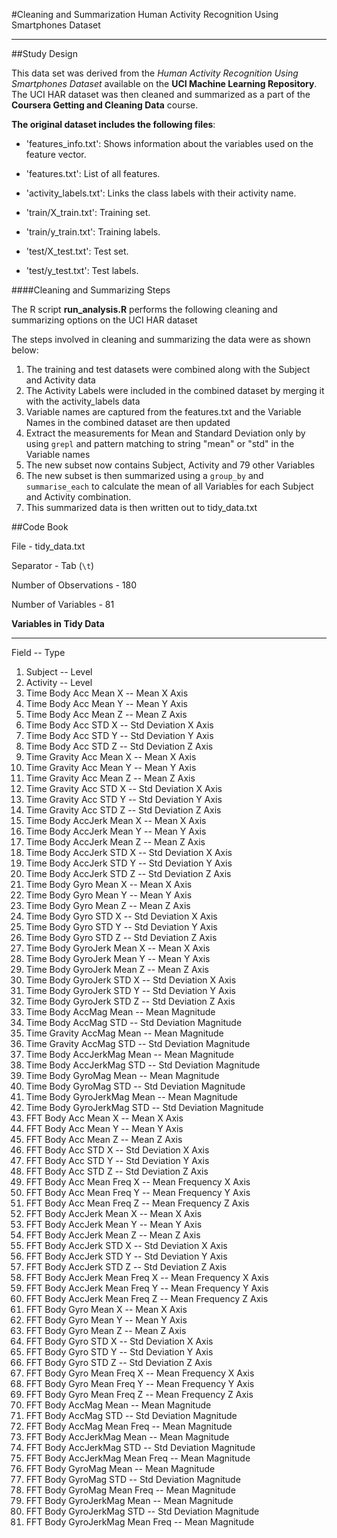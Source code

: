 #Cleaning and Summarization Human Activity Recognition Using Smartphones Dataset

---------------------------

##Study Design


This data set was derived from the *Human Activity Recognition Using Smartphones Dataset* available on the **UCI Machine Learning Repository**. The UCI HAR dataset was then cleaned and summarized as a part of the **Coursera Getting and Cleaning Data** course.


**The original dataset includes the following files**:

- 'features_info.txt': Shows information about the variables used on the feature vector.

- 'features.txt': List of all features.

- 'activity_labels.txt': Links the class labels with their activity name.

- 'train/X_train.txt': Training set.

- 'train/y_train.txt': Training labels.

- 'test/X_test.txt': Test set.

- 'test/y_test.txt': Test labels.


####Cleaning and Summarizing Steps

The R script **run_analysis.R** performs the following cleaning and summarizing options on the UCI HAR dataset

The steps involved in cleaning and summarizing the data were as shown below:

1. The training and test datasets were combined along with the Subject and Activity data
2. The Activity Labels were included in the combined dataset by merging it with the activity_labels data
3. Variable names are captured from the features.txt and the Variable Names in the combined dataset are then updated
4. Extract the measurements for Mean and Standard Deviation only by using `grepl` and pattern matching
   to string "mean" or "std" in the Variable names
5. The new subset now contains Subject, Activity and 79 other Variables
6. The new subset is then summarized using a `group_by` and `summarise_each` to calculate the mean of all Variables for each      Subject and Activity combination.
7. This summarized data is then written out to tidy_data.txt

##Code Book

File - tidy_data.txt

Separator - Tab (`\t`)

Number of Observations - 180

Number of Variables - 81



**Variables in Tidy Data**

-----------------

Field -- Type

1. Subject -- Level
2. Activity -- Level
3. Time Body Acc Mean X -- Mean X Axis
4. Time Body Acc Mean Y -- Mean Y Axis
5. Time Body Acc Mean Z -- Mean Z Axis
6. Time Body Acc STD X -- Std Deviation X Axis
7. Time Body Acc STD Y -- Std Deviation Y Axis
8. Time Body Acc STD Z -- Std Deviation Z Axis
9. Time Gravity Acc Mean X -- Mean X Axis
10. Time Gravity Acc Mean Y -- Mean Y Axis
11. Time Gravity Acc Mean Z -- Mean Z Axis
12. Time Gravity Acc STD X -- Std Deviation X Axis
13. Time Gravity Acc STD Y -- Std Deviation Y Axis
14. Time Gravity Acc STD Z -- Std Deviation Z Axis
15. Time Body AccJerk Mean X -- Mean X Axis
16. Time Body AccJerk Mean Y -- Mean Y Axis
17. Time Body AccJerk Mean Z -- Mean Z Axis
18. Time Body AccJerk STD X -- Std Deviation X Axis
19. Time Body AccJerk STD Y -- Std Deviation Y Axis
20. Time Body AccJerk STD Z -- Std Deviation Z Axis
21. Time Body Gyro Mean X -- Mean X Axis
22. Time Body Gyro Mean Y -- Mean Y Axis
23. Time Body Gyro Mean Z -- Mean Z Axis
24. Time Body Gyro STD X -- Std Deviation X Axis
25. Time Body Gyro STD Y -- Std Deviation Y Axis
26. Time Body Gyro STD Z -- Std Deviation Z Axis
27. Time Body GyroJerk Mean X -- Mean X Axis
28. Time Body GyroJerk Mean Y -- Mean Y Axis
29. Time Body GyroJerk Mean Z -- Mean Z Axis
30. Time Body GyroJerk STD X -- Std Deviation X Axis
31. Time Body GyroJerk STD Y -- Std Deviation Y Axis
32. Time Body GyroJerk STD Z -- Std Deviation Z Axis
33. Time Body AccMag Mean  -- Mean Magnitude 
34. Time Body AccMag STD  -- Std Deviation Magnitude 
35. Time Gravity AccMag Mean  -- Mean Magnitude 
36. Time Gravity AccMag STD  -- Std Deviation Magnitude 
37. Time Body AccJerkMag Mean  -- Mean Magnitude 
38. Time Body AccJerkMag STD  -- Std Deviation Magnitude 
39. Time Body GyroMag Mean  -- Mean Magnitude 
40. Time Body GyroMag STD  -- Std Deviation Magnitude 
41. Time Body GyroJerkMag Mean  -- Mean Magnitude 
42. Time Body GyroJerkMag STD  -- Std Deviation Magnitude 
43. FFT Body Acc Mean X -- Mean X Axis
44. FFT Body Acc Mean Y -- Mean Y Axis
45. FFT Body Acc Mean Z -- Mean Z Axis
46. FFT Body Acc STD X -- Std Deviation X Axis
47. FFT Body Acc STD Y -- Std Deviation Y Axis
48. FFT Body Acc STD Z -- Std Deviation Z Axis
49. FFT Body Acc Mean Freq X -- Mean Frequency X Axis
50. FFT Body Acc Mean Freq Y -- Mean Frequency Y Axis
51. FFT Body Acc Mean Freq Z -- Mean Frequency Z Axis
52. FFT Body AccJerk Mean X -- Mean X Axis
53. FFT Body AccJerk Mean Y -- Mean Y Axis
54. FFT Body AccJerk Mean Z -- Mean Z Axis
55. FFT Body AccJerk STD X -- Std Deviation X Axis
56. FFT Body AccJerk STD Y -- Std Deviation Y Axis
57. FFT Body AccJerk STD Z -- Std Deviation Z Axis
58. FFT Body AccJerk Mean Freq X -- Mean Frequency X Axis
59. FFT Body AccJerk Mean Freq Y -- Mean Frequency Y Axis
60. FFT Body AccJerk Mean Freq Z -- Mean Frequency Z Axis
61. FFT Body Gyro Mean X -- Mean X Axis
62. FFT Body Gyro Mean Y -- Mean Y Axis
63. FFT Body Gyro Mean Z -- Mean Z Axis
64. FFT Body Gyro STD X -- Std Deviation X Axis
65. FFT Body Gyro STD Y -- Std Deviation Y Axis
66. FFT Body Gyro STD Z -- Std Deviation Z Axis
67. FFT Body Gyro Mean Freq X -- Mean Frequency X Axis
68. FFT Body Gyro Mean Freq Y -- Mean Frequency Y Axis
69. FFT Body Gyro Mean Freq Z -- Mean Frequency Z Axis
70. FFT Body AccMag Mean  -- Mean Magnitude 
71. FFT Body AccMag STD  -- Std Deviation Magnitude 
72. FFT Body AccMag Mean Freq -- Mean Magnitude 
73. FFT Body AccJerkMag Mean  -- Mean Magnitude 
74. FFT Body AccJerkMag STD  -- Std Deviation Magnitude 
75. FFT Body AccJerkMag Mean Freq -- Mean Magnitude 
76. FFT Body GyroMag Mean  -- Mean Magnitude 
77. FFT Body GyroMag STD  -- Std Deviation Magnitude 
78. FFT Body GyroMag Mean Freq -- Mean Magnitude 
79. FFT Body GyroJerkMag Mean  -- Mean Magnitude 
80. FFT Body GyroJerkMag STD  -- Std Deviation Magnitude 
81. FFT Body GyroJerkMag Mean Freq -- Mean Magnitude 